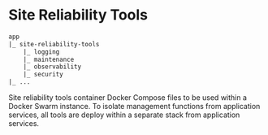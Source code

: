 # Site Reliability Tools


```txt
app
|_ site-reliability-tools
    |_ logging
    |_ maintenance
    |_ observability
    |_ security
|_ ...
```

Site reliability tools container Docker Compose files to be used within a Docker Swarm instance. To isolate management functions from application services, all tools are deploy within a separate stack from application services. 
